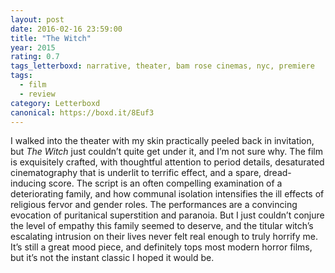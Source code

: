 ```yaml
---
layout: post 
date: 2016-02-16 23:59:00
title: "The Witch"
year: 2015
rating: 0.7
tags_letterboxd: narrative, theater, bam rose cinemas, nyc, premiere
tags:
  - film
  - review
category: Letterboxd
canonical: https://boxd.it/8Euf3
---
```


I walked into the theater with my skin practically peeled back in invitation, but <cite>The Witch</cite> just couldn’t quite get under it, and I’m not sure why. The film is exquisitely crafted, with thoughtful attention to period details, desaturated cinematography that is underlit to terrific effect, and a spare, dread-inducing score. The script is an often compelling examination of a deteriorating family, and how communal isolation intensifies the ill effects of religious fervor and gender roles. The performances are a convincing evocation of puritanical superstition and paranoia. But I just couldn’t conjure the level of empathy this family seemed to deserve, and the titular witch’s escalating intrusion on their lives never felt real enough to truly horrify me. It’s still a great mood piece, and definitely tops most modern horror films, but it’s not the instant classic I hoped it would be.